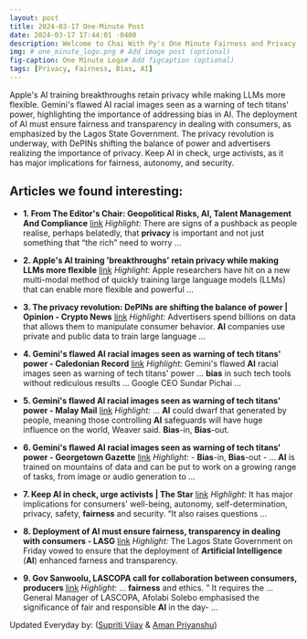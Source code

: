 ```yaml
---
layout: post
title: 2024-03-17 One-Minute Post
date: 2024-03-17 17:44:01 -0400
description: Welcome to Chai With Py's One Minute Fairness and Privacy, which aims to provide you the current happenings in the world of Fairness, Privacy, and AI.
img: # one_minute_logo.png # Add image post (optional)
fig-caption: One Minute Logo# Add figcaption (optional)
tags: [Privacy, Fairness, Bias, AI]
---
```


Apple's AI training breakthroughs retain privacy while making LLMs more flexible. Gemini's flawed AI racial images seen as a warning of tech titans' power, highlighting the importance of addressing bias in AI. The deployment of AI must ensure fairness and transparency in dealing with consumers, as emphasized by the Lagos State Government. The privacy revolution is underway, with DePINs shifting the balance of power and advertisers realizing the importance of privacy. Keep AI in check, urge activists, as it has major implications for fairness, autonomy, and security.

## Articles we found interesting:

- **1. From The Editor&#39;s Chair: Geopolitical Risks, <b>AI</b>, Talent Management And Compliance** [link](https://www.wealthbriefing.com/html/article.php/From-The-Editor%2527s-Chair%253A-Geopolitical-Risks%252C-AI%252C-Talent-Management-And-Compliance-)
_Highlight:_ There are signs of a pushback as people realise, perhaps belatedly, that <b>privacy</b> is important and not just something that “the rich” need to worry&nbsp;...

- **2. Apple&#39;s <b>AI</b> training &#39;breakthroughs&#39; retain <b>privacy</b> while making LLMs more flexible** [link](https://appleinsider.com/articles/24/03/17/apples-ai-training-breakthroughs-retain-privacy-while-making-llms-more-flexible)
_Highlight:_ Apple researchers have hit on a new multi-modal method of quickly training large language models (LLMs) that can enable more flexible and powerful&nbsp;...

- **3. The <b>privacy</b> revolution: DePINs are shifting the balance of power | Opinion - Crypto News** [link](https://crypto.news/the-privacy-revolution-depins-are-shifting-the-balance-of-power-opinion/)
_Highlight:_ Advertisers spend billions on data that allows them to manipulate consumer behavior. <b>AI</b> companies use private and public data to train large language&nbsp;...

- **4. Gemini&#39;s flawed <b>AI</b> racial images seen as warning of tech titans&#39; power - Caledonian Record** [link](https://www.caledonianrecord.com/news/national/geminis-flawed-ai-racial-images-seen-as-warning-of-tech-titans-power/article_4649ab6b-2e3f-5006-bf5b-c8bca0ec9f4f.html)
_Highlight:_ Gemini&#39;s flawed <b>AI</b> racial images seen as warning of tech titans&#39; power ... <b>bias</b> in such tech tools without rediculous results ... Google CEO Sundar Pichai&nbsp;...

- **5. Gemini&#39;s flawed <b>AI</b> racial images seen as warning of tech titans&#39; power - Malay Mail** [link](https://www.malaymail.com/news/world/2024/03/17/geminis-flawed-ai-racial-images-seen-as-warning-of-tech-titans-power/123920)
_Highlight:_ ... <b>AI</b> could dwarf that generated by people, meaning those controlling <b>AI</b> safeguards will have huge influence on the world, Weaver said. <b>Bias</b>-in, <b>Bias</b>-out.

- **6. Gemini&#39;s flawed <b>AI</b> racial images seen as warning of tech titans&#39; power - Georgetown Gazette** [link](https://www.gtgazette.com/news/national/geminis-flawed-ai-racial-images-seen-as-warning-of-tech-titans-power/article_c4624573-7df5-5f35-bae8-d007b5e67173.html)
_Highlight:_ - <b>Bias</b>-in, <b>Bias</b>-out - ... <b>AI</b> is trained on mountains of data and can be put to work on a growing range of tasks, from image or audio generation to&nbsp;...

- **7. Keep <b>AI</b> in check, urge activists | The Star** [link](https://www.thestar.com.my/news/nation/2024/03/17/keep-ai-in-check-urge-activists)
_Highlight:_ It has major implications for consumers&#39; well-being, autonomy, self-determination, privacy, safety, <b>fairness</b> and security. “It also raises questions&nbsp;...

- **8. Deployment of <b>AI</b> must ensure <b>fairness</b>, transparency in dealing with consumers - LASG** [link](https://pmnewsnigeria.com/2024/03/16/deployment-of-ai-must-ensure-fairness-transparency-in-dealing-with-consumers-lasg/)
_Highlight:_ The Lagos State Government on Friday vowed to ensure that the deployment of <b>Artificial Intelligence</b> (<b>AI</b>) enhanced farness and transparency.

- **9. Gov Sanwoolu, LASCOPA call for collaboration between consumers, producers** [link](https://sunnewsonline.com/gov-sanwoolu-lascopa-call-for-collaboration-between-consumers-producers/)
_Highlight:_ ... <b>fairness</b> and ethics. ” It requires the ... General Manager of LASCOPA, Afolabi Solebo emphasised the significance of fair and responsible <b>AI</b> in the day-&nbsp;...


Updated Everyday by: (<a href="https://supritivijay.github.io/">Supriti Vijay</a> & <a href="https://amanpriyanshu.github.io/">Aman Priyanshu</a>)

